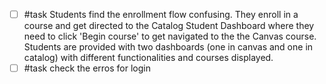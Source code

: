 - [ ] #task Students find the enrollment flow confusing. They enroll in a course and get directed to the Catalog Student Dashboard where they need to click 'Begin course' to get navigated to the the Canvas course. Students are provided with two dashboards (one in canvas and one in catalog) with different functionalities and courses displayed.
- [ ] #task check the erros for login
